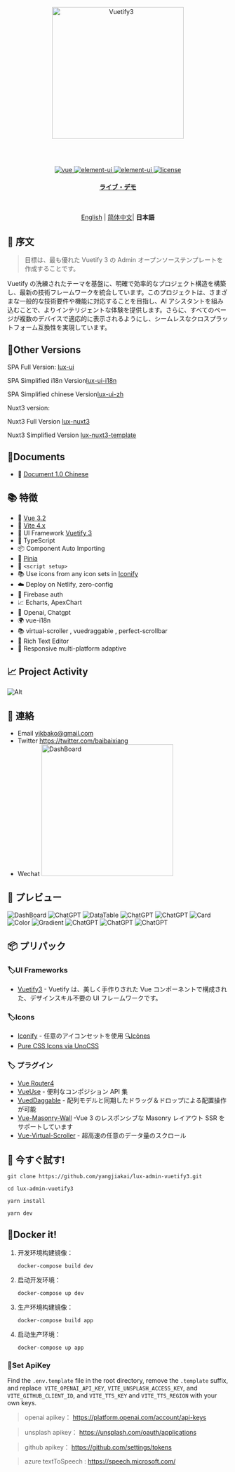 <br><br>

<p align='center' >
  <img  src='/src/assets/logo.png' alt='Vuetify3' width='300'/>
</p>
<br><br>

<p align="center">
  <a href="https://vuejs.org/">
    <img src="https://img.shields.io/badge/vue-v3.2.47-brightgreen.svg" alt="vue">
  </a>
  <a href="https://vuetifyjs.com/">
    <img src="https://img.shields.io/badge/vuetify-v3.1.13-blue.svg" alt="element-ui">
  </a>
    <a href="https://vitejs.dev/">
    <img src="https://img.shields.io/badge/vite-v4.2.1-blueviolet.svg" alt="element-ui">
  </a>
  
  <a href="https://github.com/yangjiakai/lux-admin-vuetify3/blob/main/LICENSE">
    <img src="https://img.shields.io/github/license/mashape/apistatus.svg" alt="license">
  </a>
</p>

<h4 align='center'>
<a href="https://lux.vuetify3.com/">ライブ・デモ</a>
</h4>

<br>

<p align='center'>
<a href="https://github.com/yangjiakai/jk-vuetify3-lux-admin/blob/main/README.md">English</a> | <a href="https://github.com/yangjiakai/jk-vuetify3-lux-admin/blob/main/README.zh-CN.md">简体中文</a>| <b >日本語</b>
</p>

## 📖 序文

> 目標は、最も優れた Vuetify 3 の Admin オープンソーステンプレートを作成することです。

Vuetify の洗練されたテーマを基盤に、明確で効率的なプロジェクト構造を構築し、最新の技術フレームワークを統合しています。このプロジェクトは、さまざまな一般的な技術要件や機能に対応することを目指し、AI アシスタントを組み込むことで、よりインテリジェントな体験を提供します。さらに、すべてのページが複数のデバイスで適応的に表示されるようにし、シームレスなクロスプラットフォーム互換性を実現しています。

## 📖Other Versions

SPA Full Version: [lux-ui](https://github.com/yangjiakai/lux-nuxt3)

SPA Simplified i18n Version[lux-ui-i18n](https://github.com/yangjiakai/vuetify3-lux-admin-template-i18n)

SPA Simplified chinese Version[lux-ui-zh](https://github.com/yangjiakai/vuetify3-lux-admin-template-zh)

Nuxt3 version:

Nuxt3 Full Version [lux-nuxt3](https://github.com/yangjiakai/lux-nuxt3)

Nuxt3 Simplified Version [lux-nuxt3-template](https://github.com/yangjiakai/lux-nuxt3-template)

## 📖Documents

- 📖 [Document 1.0 Chinese](https://www.craft.me/s/tAMVv4hUxZIH6G)

## 📚 特徴

- 📖 [Vue 3.2](https://github.com/vuejs/core)
- 📖 [Vite 4.x](https://github.com/vitejs/vite)
- 📖 UI Framework [Vuetify 3](https://next.vuetifyjs.com/en/)
- 📖 TypeScript
- 📦 Component Auto Importing
- 🍍 [Pinia](https://pinia.vuejs.org/)
- 📔 `<script setup>`
- 📚 Use icons from any icon sets in [Iconify](https://icon-sets.iconify.design/)
- ☁️ Deploy on Netlify, zero-config
- 🔑 Firebase auth
- 📈 Echarts, ApexChart
- 🧭 Openai, Chatgpt
- 🌍 vue-i18n
- 📚 virtual-scroller , vuedraggable , perfect-scrollbar
- 📝 Rich Text Editor
- 📇 Responsive multi-platform adaptive

## 📈 Project Activity

![Alt](https://repobeats.axiom.co/api/embed/306361b2af1a8556f64a0a828e1726a94bff36f0.svg "Repobeats analytics image")

## 💬 連絡

- Email <a href="mailto:yjkbako@gmail.com">yjkbako@gmail.com</a>
- Twitter https://twitter.com/baibaixiang
- Wechat <img  src='/src/assets/wechat-qrcode.png'  alt='DashBoard' width='300' />

## 💌 プレビュー

<img  src='/src/assets/previews/DashBoard.png'  alt='DashBoard' />
<img  src='/src/assets/previews/TaskBoard.png'  alt='ChatGPT' />
<img  src='/src/assets/previews/DataTable.png'  alt='DataTable' />
<img  src='/src/assets/previews/Todo.png'  alt='ChatGPT' />
<img  src='/src/assets/previews/ChatGPT.png'  alt='ChatGPT' />
<img  src='/src/assets/previews/Card.png'  alt='Card' />
<img  src='/src/assets/previews/Color.png'  alt='Color' />
<img  src='/src/assets/previews/Gradient.png'  alt='Gradient' />
<img  src='/src/assets/previews/Login.png'  alt='ChatGPT' />
<img  src='/src/assets/previews/Unsplash.png'  alt='ChatGPT' />
<img  src='/src/assets/previews/Unsplash2.png'  alt='ChatGPT' />

<br>

## 📦 プリパック

### 🏷️UI Frameworks

- [Vuetify3](https://next.vuetifyjs.com/en/) - Vuetify は、美しく手作りされた Vue コンポーネントで構成された、デザインスキル不要の UI フレームワークです。

### 🏷️Icons

- [Iconify](https://iconify.design) - 任意のアイコンセットを使用 [🔍Icônes](https://icones.netlify.app/)
- [Pure CSS Icons via UnoCSS](https://github.com/antfu/unocss/tree/main/packages/preset-icons)

### 🏷️ プラグイン

- [Vue Router4](https://router.vuejs.org/)
- [VueUse](https://github.com/antfu/vueuse) - 便利なコンポジション API 集
- [VuedDaggable](https://github.com/SortableJS/Vue.Draggable) - 配列モデルと同期したドラッグ＆ドロップによる配置操作が可能
- [Vue-Masonry-Wall](https://github.com/DerYeger/yeger/tree/main/packages/vue-masonry-wall) -Vue 3 のレスポンシブな Masonry レイアウト SSR をサポートしています
- [Vue-Virtual-Scroller](https://github.com/Akryum/vue-virtual-scroller) - 超高速の任意のデータ量のスクロール

## 👻 今すぐ試す!

```
git clone https://github.com/yangjiakai/lux-admin-vuetify3.git

cd lux-admin-vuetify3

yarn install

yarn dev
```

## 👻Docker it!

1. 开发环境构建镜像：

   ```
   docker-compose build dev
   ```

2. 启动开发环境：

   ```
   docker-compose up dev
   ```

3. 生产环境构建镜像：

   ```
   docker-compose build app
   ```

4. 启动生产环境：
   ```
   docker-compose up app
   ```

### 🔑Set ApiKey

Find the `.env.template` file in the root directory, remove the `.template` suffix, and replace` VITE_OPENAI_API_KEY`, `VITE_UNSPLASH_ACCESS_KEY`, and `VITE_GITHUB_CLIENT_ID`, and `VITE_TTS_KEY` and `VITE_TTS_REGION` with your own keys.

> openai apikey： https://platform.openai.com/account/api-keys

> unsplash apikey： https://unsplash.com/oauth/applications

> github apikey： https://github.com/settings/tokens

> azure textToSpeech : https://speech.microsoft.com/
